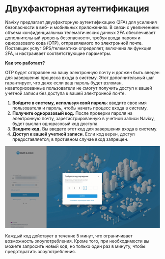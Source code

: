 # Двухфакторная аутентификация

Navixy предлагает двухфакторную аутентификацию (2FA) для усиления безопасности в веб- и мобильных приложениях. В связи с увеличением объема конфиденциальных телематических данных 2FA обеспечивает дополнительный уровень безопасности, требуя ввода пароля и одноразового кода (OTP), отправляемого по электронной почте. Поставщик услуг GPS/телематики определяет, включена ли функция 2FA, и настраивает соответствующие параметры.

**Как это работает?**

OTP будет отправлен на вашу электронную почту и должен быть введен для завершения процесса входа в систему. Этот дополнительный шаг гарантирует, что даже если ваш пароль будет взломан, неавторизованные пользователи не смогут получить доступ к вашей учетной записи без доступа к вашей электронной почте.

1. **Войдите в систему, используя свой пароль**: введите свое имя пользователя и пароль, чтобы начать процесс входа в систему.
2. **Получите одноразовый код.** После проверки пароля на электронную почту, зарегистрированную в учетной записи Navixy, будет выслан одноразовый код доступа.
3. **Введите код.** Вы введете этот код для завершения входа в систему.
4. **Доступ к вашей учетной записи.** Если код верен, доступ предоставляется; в противном случае вход запрещен.

![image-20241030-073314.png](attachments/image-20241030-073314.png)

Каждый код действует в течение 5 минут, что ограничивает возможность злоупотребления. Кроме того, при необходимости вы можете запросить новый код, но только один раз в минуту, чтобы предотвратить злоупотребления.